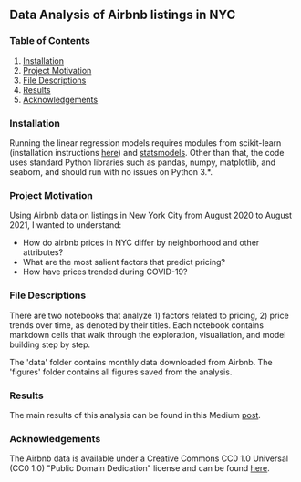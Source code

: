 ## Data Analysis of Airbnb listings in NYC

### Table of Contents
1. [Installation](#installation)
2. [Project Motivation](#motivation)
3. [File Descriptions](#files)
4. [Results](#results)
5. [Acknowledgements](#acknowledge)

### Installation <a name='installation'></a>
Running the linear regression models requires modules from scikit-learn (installation instructions [here](https://scikit-learn.org/stable/install.html)) and [statsmodels](https://www.statsmodels.org/stable/install.html). Other than that, the code uses standard Python libraries such as pandas, numpy, matplotlib, and seaborn, and should run with no issues on Python 3.*.

### Project Motivation <a name='motivation'></a>
Using Airbnb data on listings in New York City from August 2020 to August 2021, I wanted to understand:
- How do airbnb prices in NYC differ by neighborhood and other attributes?
- What are the most salient factors that predict pricing?
- How have prices trended during COVID-19?

### File Descriptions <a name='files'></a>
There are two notebooks that analyze 1) factors related to pricing, 2) price trends over time, as denoted by their titles. Each notebook contains markdown cells that walk through the exploration, visualiation, and model building step by step.

The 'data' folder contains monthly data downloaded from Airbnb.
The 'figures' folder contains all figures saved from the analysis. 

### Results <a name='results'></a>
The main results of this analysis can be found in this Medium [post](https://medium.com/@jaymeesheng/where-should-you-stay-in-new-york-bd6230714b29).

### Acknowledgements <a name='acknowledge'></a>
The Airbnb data is available under a Creative Commons CC0 1.0 Universal (CC0 1.0) "Public Domain Dedication" license and can be found [here](http://insideairbnb.com/get-the-data.html). 



